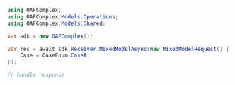 <!-- Start SDK Example Usage [usage] -->
```csharp
using OAFComplex;
using OAFComplex.Models.Operations;
using OAFComplex.Models.Shared;

var sdk = new OAFComplex();

var res = await sdk.Receiver.MixedModelAsync(new MixedModelRequest() {
    Case = CaseEnum.CaseA,
});

// handle response
```
<!-- End SDK Example Usage [usage] -->